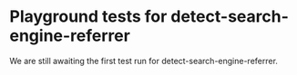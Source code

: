 # Playground tests for detect-search-engine-referrer
We are still awaiting the first test run for detect-search-engine-referrer.

